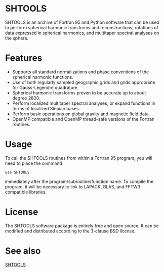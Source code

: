 # SHTOOLS

SHTOOLS is an archive of Fortran 95 and Python software that can be used to perform spherical harmonic transforms and reconstructions, rotations of data expressed in spherical harmonics, and multitaper spectral analyses on the sphere.

# Features

* Supports all standard normalizations and phase conventions of the spherical harmonic functions.
* Use of both regularly sampled geographic grids and grids appropriate for Gauss-Legendre quadrature.
* Spherical harmonic transforms proven to be accurate up to about degree 2800.
* Perform localized multitaper spectral analyses, or expand functions in terms of localized Slepian bases.
* Perform basic operations on global gravity and magnetic field data.
* OpenMP compatible and OpenMP thread-safe versions of the Fortran routines.

# Usage

To call the SHTOOLS routines from within a Fortran 95 program, you will need to place the command

    use SHTOOLS

immediately after the program/subroutine/function name. To compile the program, it will be necessary to link to LAPACK, BLAS, and FFTW3 compatible libraries.

# License

The SHTOOLS software package is entirely free and open source. It can be modified and distributed according to the 3-clause BSD license.

# See also

[SHTOOLS](shtools.github.io/SHTOOLS/)
